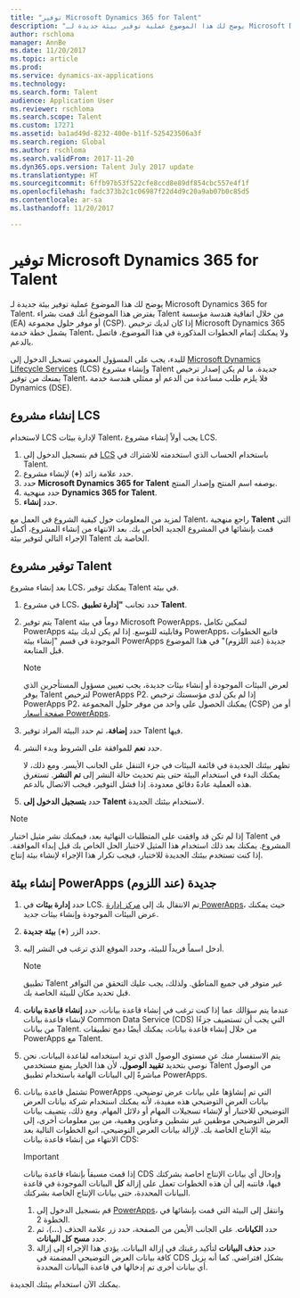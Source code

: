 ```yaml
---
title: "توفير Microsoft Dynamics 365 for Talent"
description: "يوضح لك هذا الموضوع عملية توفير بيئة جديدة لـ Microsoft Dynamics 365 for Talent."
author: rschloma
manager: AnnBe
ms.date: 11/20/2017
ms.topic: article
ms.prod: 
ms.service: dynamics-ax-applications
ms.technology: 
ms.search.form: Talent
audience: Application User
ms.reviewer: rschloma
ms.search.scope: Talent
ms.custom: 17271
ms.assetid: ba1ad49d-8232-400e-b11f-525423506a3f
ms.search.region: Global
ms.author: rschloma
ms.search.validFrom: 2017-11-20
ms.dyn365.ops.version: Talent July 2017 update
ms.translationtype: HT
ms.sourcegitcommit: 6ffb97b53f522cfe8ccd8e89df854cbc557e4f1f
ms.openlocfilehash: fadc373b2c1c06987f22d4d9c20a9ab07b0c85d5
ms.contentlocale: ar-sa
ms.lasthandoff: 11/20/2017

---
```

# <a name="provision-microsoft-dynamics-365-for-talent"></a>توفير Microsoft Dynamics 365 for Talent
يوضح لك هذا الموضوع عملية توفير بيئة جديدة لـ Microsoft Dynamics 365 for Talent. يفترض هذا الموضوع أنك قمت بشراء Talent من خلال اتفاقية هندسة مؤسسة (EA) أو موفر حلول مجموعة (CSP). إذا كان لديك ترخيص Microsoft Dynamics 365 يشمل خطة خدمة Talent، ولا يمكنك إتمام الخطوات المذكورة في هذا الموضوع، فاتصل بالدعم.

للبدء، يجب على المسؤول العمومي تسجيل الدخول إلى [Microsoft Dynamics Lifecycle Services](http://lcs.dynamics.com) (LCS) وإنشاء مشروع Talent جديدة. ما لم يكن إصدار ترخيص يمنعك من توفير Talent، فلا يلزم طلب مساعدة من الدعم أو ممثلي هندسة خدمة Dynamics (DSE).

## <a name="create-an-lcs-project"></a>إنشاء مشروع LCS
لاستخدام LCS لإدارة بيئات Talent، يجب أولاً إنشاء مشروع LCS.

1. قم بتسجيل الدخول إلى [LCS](https://lcs.dynamics.com/Logon/Index) باستخدام الحساب الذي استخدمته للاشتراك في Talent.
2. حدد علامة زائد (**+**) لإنشاء مشروع.
3. حدد **Microsoft Dynamics 365 for Talent** بوصفه اسم المنتج وإصدار المنتج.
4. حدد منهجية **Dynamics 365 for Talent**.
5. حدد **إنشاء**.

لمزيد من المعلومات حول كيفية الشروع في العمل مع Talent، راجع منهجية **Talent** التي قمت بإنشائها في المشروع الجديد الخاص بك. بعد الانتهاء من إنشاء المشروع، أكمل الإجراء التالي لتوفير بيئة Talent الخاصة بك.

## <a name="provision-a-talent-project"></a>توفير مشروع Talent
بعد إنشاء مشروع LCS، يمكنك توفير Talent في بيئة.

1. في مشروع LCS، حدد تجانب **"إدارة تطبيق Talent**.
2. يتم توفير Talent دوماً في بيئة Microsoft PowerApps، لتمكين تكامل PowerApps وقابليته للتوسع. إذا لم يكن لديك بيئة PowerApps، فاتبع الخطوات الموجودة في قسم "إنشاء بيئة PowerApps جديدة (عند اللزوم)" في هذا الموضوع قبل المتابعة.

    > [!NOTE]
    > لعرض البيئات الموجودة أو إنشاء بيئات جديدة، يجب تعيين مسؤول المستأجرين الذي يوفر Talent لترخيص PowerApps P2. إذا لم يكن لدى مؤسستك ترخيص PowerApps P2، يمكنك الحصول على واحد من موفر حلول المجموعة (CSP) أو من [صفحة أسعار PowerApps](https://powerapps.microsoft.com/en-us/pricing/).

3. حدد **إضافة**، ثم حدد البيئة المراد توفير Talent فيها.
4. حدد **نعم** للموافقة على الشروط وبدء النشر.

    تظهر بيئتك الجديدة في قائمة البيئات في جزء التنقل على الجانب الأيسر. ومع ذلك، لا يمكنك البدء في استخدام البيئة حتى يتم تحديث حالة النشر إلى **تم النشر**. تستغرق هذه العملية عادةً دقائق معدودة. إذا فشل التوفير، فيجب الاتصال بالدعم.

6. حدد **بتسجيل الدخول إلى Talent** لاستخدام بيئتك الجديدة.

> [!NOTE]
> إذا لم تكن قد وافقت على المتطلبات النهائية بعد، فيمكنك نشر مثيل اختبار Talent في المشروع. يمكنك بعد ذلك استخدام هذا المثيل لاختبار الحل الخاص بك قبل إبداء الموافقة. إذا كنت تستخدم بيئتك الجديدة للاختبار، فيجب تكرار هذا الإجراء لإنشاء بيئة إنتاج.

## <a name="create-a-new-powerapps-environment-if-required"></a>إنشاء بيئة PowerApps جديدة (عند اللزوم)
1. حدد **إدارة بيئات** في LCS. تم الانتقال بك إلى [مركز إدارة PowerApps](https://preview.admin.powerapps.com/environments)، حيث يمكنك عرض البيئات الموجودة وإنشاء بيئات جديد.
2. حدد الزر (**+**) **بيئة جديدة**.
3. أدخل اسماً فريداً للبيئة، وحدد الموقع الذي ترغب في النشر إليه.

    > [!NOTE]
    > تطبيق Talent غير متوفر في جميع المناطق. ولذلك، يجب عليك التحقق من التوافر قبل تحديد مكان للبيئة الخاصة بك.

4. عندما يتم سؤالك عما إذا كنت ترغب في إنشاء قاعدة بيانات، حدد **إنشاء قاعدة بيانات** لإنشاء قاعدة بيانات Common Data Service (CDS) التي يجب أن تستضيف جزءًا من بيانات Talent. من خلال إنشاء قاعدة بيانات، يمكنك أيضًا دمج تطبيقات PowerApps مع Talent.
5. يتم الاستفسار منك عن مستوى الوصول الذي تريد استخدامه لقاعدة البيانات. نحن نوصي بتحديد **تقييد الوصول**، لأن هذا الخيار يمنع مستخدمي Talent من الوصول مباشرةً إلى البيانات الهامة باستخدام تطبيق PowerApps.
6. تشتمل قاعدة بيانات PowerApps التي تم إنشاؤها على بيانات عرض توضيحي. بيانات العرض التوضيحي هذه مفيدة، لأنه يمكنك استخدام شركة بيانات العرض التوضيحي للاختبار أو لإنشاء تسجيلات المهام أو دلائل المهام. ومع ذلك، يتضيف بيانات العرض التوضيحي موظفين غير نشطين وعناوين وهمية، من بين معلومات أخرى، إلى بيئة الإنتاج الخاصة بك. لإزالة بيانات العرض التوضيحي، اتبع الخطوات التالية بعد الانتهاء من إنشاء قاعدة بيانات CDS:

    > [!IMPORTANT]
    > إذا قمت مسبقاً بإنشاء قاعدة بيانات CDS وإدخال أي بيانات الإنتاج اخاصة بشركتك فيها، فانتبه إلى أن هذه الخطوات تعمل على إزالة **كل** البيانات الموجودة في قاعدة البيانات المحددة، حتى بيانات الإنتاج الخاصة بشركتك.

    1. قم بتسجيل الدخول إلى [PowerApps](https://preview.web.powerapps.com/home)، وانتقل إلى البيئة التي قمت بإنشائها في الخطوة 2.
    2. حدد **الكيانات**. على الجانب الأيمن من الصفحة، حدد زر علامة الحذف (**...**)، ثم حدد **مسح كل البيانات**.
    3. حدد **حذف البيانات** لتأكيد رغبتك في إزالة البيانات. يؤدي هذا الإجراء إلى إزالة كافة بيانات العرض التوضيحي المضمنة في CDS بشكل افتراضي. كما أنه يزيل أي بيانات أخرى تم إدخالها في قاعدة البيانات المحددة.

يمكنك الآن استخدام بيئتك الجديدة.

